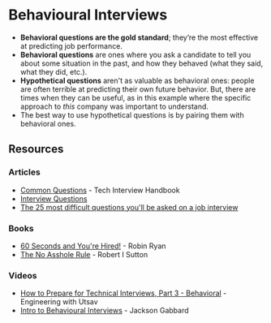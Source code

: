 # Behavioural Interviews

* **Behavioral questions are the gold standard**; they’re the most effective at predicting job performance.
* **Behavioral questions** are ones where you ask a candidate to tell you about some situation in the past, and how they behaved (what they said, what they did, etc.).
* **Hypothetical questions** aren't as valuable as behavioral ones: people are often terrible at predicting their own future behavior. But, there are times when they can be useful, as in this example where the specific approach to _this_ company was important to understand.
* The best way to use hypothetical questions is by pairing them with behavioral ones.

## Resources

### Articles

* [Common Questions](https://techinterviewhandbook.org/behavioral-questions/) - Tech Interview Handbook
* [Interview Questions](https://changingminds.org/disciplines/job-finding/interview\_questions/interview\_questions.htm)
* [The 25 most difficult questions you'll be asked on a job interview](https://www.datsi.fi.upm.es/\~frosal/docs/25mdq.html)

### Books

* [60 Seconds and You're Hired!](https://www.amazon.co.uk/dp/0143128507) - Robin Ryan
* [The No Asshole Rule](https://www.amazon.co.uk/dp/0446698202) - Robert I Sutton

### Videos

* [How to Prepare for Technical Interviews, Part 3 - Behavioral](https://www.youtube.com/watch?v=sv-3crA1img) - Engineering with Utsav
* [Intro to Behavioural Interviews](https://www.youtube.com/watch?v=PJKYqLP6MRE) - Jackson Gabbard
